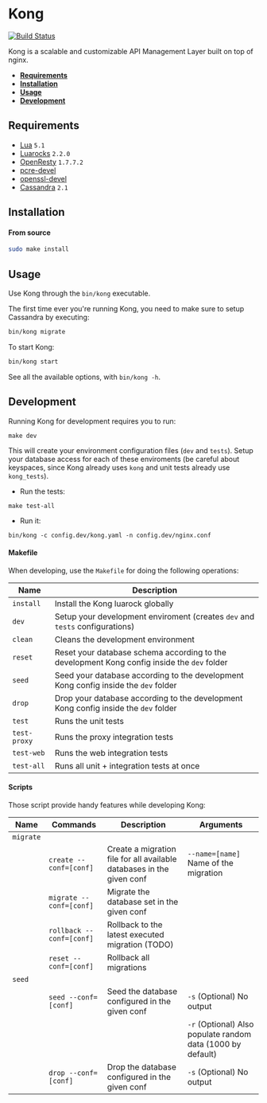 # Kong

[![Build Status][travis-image]][travis-url]

Kong is a scalable and customizable API Management Layer built on top of nginx.

* **[Requirements](#requirements)**
* **[Installation](#installation)**
* **[Usage](#usage)**
* **[Development](#development)**

## Requirements
- [Lua][lua-install-url] `5.1`
- [Luarocks][luarocks-url] `2.2.0`
- [OpenResty](http://openresty.com/#Download) `1.7.7.2`
- [pcre-devel][pcre-url]
- [openssl-devel][openssl-url]
- [Cassandra][cassandra-url] `2.1`

## Installation

#### From source

```bash
sudo make install
```

## Usage

Use Kong through the `bin/kong` executable.

The first time ever you're running Kong, you need to make sure to setup Cassandra by executing:

```bash
bin/kong migrate
```

To start Kong:

```bash
bin/kong start
```

See all the available options, with `bin/kong -h`.

## Development

Running Kong for development requires you to run:

```
make dev
```

This will create your environment configuration files (`dev` and `tests`). Setup your database access for each of these enviroments (be careful about keyspaces, since Kong already uses `kong` and unit tests already use `kong_tests`).

- Run the tests:

```
make test-all
```

- Run it:

```
bin/kong -c config.dev/kong.yaml -n config.dev/nginx.conf
```

#### Makefile

When developing, use the `Makefile` for doing the following operations:

| Name         | Description                                                                                         |
| ------------ | --------------------------------------------------------------------------------------------------- |
| `install`    | Install the Kong luarock globally                                                                   |
| `dev`        | Setup your development enviroment (creates `dev` and `tests` configurations)                        |
| `clean`      | Cleans the development environment                                                                  |
| `reset`      | Reset your database schema according to the development Kong config inside the `dev` folder         |
| `seed`       | Seed your database according to the development Kong config inside the `dev` folder                 |
| `drop`       | Drop your database according to the development Kong config inside the `dev` folder                 |
| `test`       | Runs the unit tests                                                                                 |
| `test-proxy` | Runs the proxy integration tests                                                                    |
| `test-web`   | Runs the web integration tests                                                                      |
| `test-all`   | Runs all unit + integration tests at once                                                           |

#### Scripts

Those script provide handy features while developing Kong:

| Name       | Commands                 | Description                                                           | Arguments                                                   |
| ---------- | ------------------------ | --------------------------------------------------------------------- | ----------------------------------------------------------- |
| `migrate`  |                          |                                                                       |                                                             |
|            | `create --conf=[conf]`   | Create a migration file for all available databases in the given conf | `--name=[name]` Name of the migration                       |
|            | `migrate --conf=[conf]`  | Migrate the database set in the given conf                            |                                                             |
|            | `rollback --conf=[conf]` | Rollback to the latest executed migration (TODO)                      |                                                             |
|            | `reset --conf=[conf]`    | Rollback all migrations                                               |                                                             |
| `seed`     |                          |                                                                       |                                                             |
|            | `seed --conf=[conf]`     | Seed the database configured in the given conf                        | `-s` (Optional) No output                                   |
|            |                          |                                                                       | `-r` (Optional) Also populate random data (1000 by default) |
|            | `drop --conf=[conf]`     | Drop the database configured in the given conf                        | `-s` (Optional) No output                                   |

[travis-url]: https://travis-ci.org/Mashape/kong
[travis-image]: https://img.shields.io/travis/Mashape/kong.svg?style=flat
[lua-install-url]: http://www.lua.org/download.html
[luarocks-url]: https://luarocks.org
[pcre-url]: http://www.pcre.org/
[openssl-url]: https://www.openssl.org/
[cassandra-url]: http://cassandra.apache.org/
